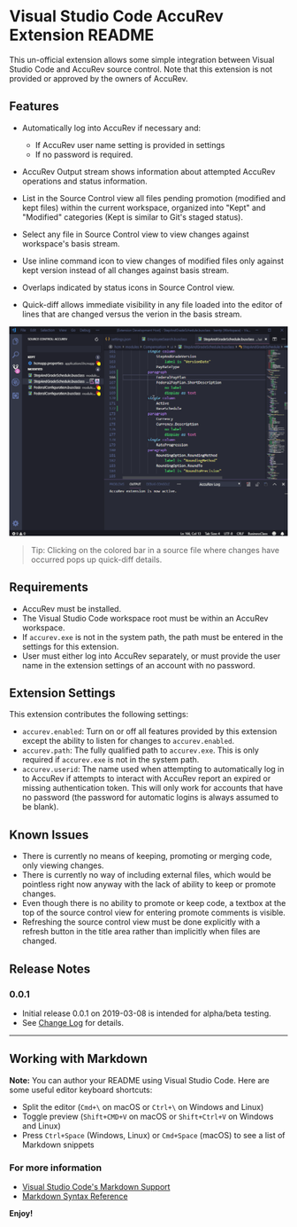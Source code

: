 # Visual Studio Code AccuRev Extension README

This un-official extension allows some simple integration between Visual Studio Code and AccuRev source control. Note that this extension is not provided or approved by the owners of AccuRev.

## Features

* Automatically log into AccuRev if necessary and:
   * If AccuRev user name setting is provided in settings
   * If no password is required.

* AccuRev Output stream shows information about attempted AccuRev operations and status information.

* List in the Source Control view all files pending promotion (modified and kept files) within the current workspace, organized into "Kept" and "Modified" categories (Kept is similar to Git's staged status).

* Select any file in Source Control view to view changes against workspace's basis stream.

* Use inline command icon to view changes of modified files only against kept version instead of all changes against basis stream.

* Overlaps indicated by status icons in Source Control view.

* Quick-diff allows immediate visibility in any file loaded into the editor of lines that are changed versus the verion in the basis stream.

![Quick-diff support](images/vscode-accurev.gif)

> Tip: Clicking on the colored bar in a source file where changes have occurred pops up quick-diff details.

## Requirements

* AccuRev must be installed.
* The Visual Studio Code workspace root must be within an AccuRev workspace.
* If `accurev.exe` is not in the system path, the path must be entered in the settings for this extension.
* User must either log into AccuRev separately, or must provide the user name in the extension settings of an account with no password.

## Extension Settings

This extension contributes the following settings:

* `accurev.enabled`: Turn on or off all features provided by this extension except the ability to listen for changes to `accurev.enabled`.
* `accurev.path`: The fully qualified path to `accurev.exe`. This is only required if `accurev.exe` is not in the system path.
* `accurev.userid`: The name used when attempting to automatically log in to AccuRev if attempts to interact with AccuRev report an expired or missing authentication token. This will only work for accounts that have no password (the password for automatic logins is always assumed to be blank).

## Known Issues

* There is currently no means of keeping, promoting or merging code, only viewing changes.
* There is currently no way of including external files, which would be pointless right now anyway with the lack of ability to keep or promote changes.
* Even though there is no ability to promote or keep code, a textbox at the top of the source control view for entering promote comments is visible.
* Refreshing the source control view must be done explicitly with a refresh button in the title area rather than implicitly when files are changed.

## Release Notes

### 0.0.1

- Initial release 0.0.1 on 2019-03-08 is intended for alpha/beta testing.
- See [Change Log](CHANGELOG.md) for details.

-----------------------------------------------------------------------------------------------------------

## Working with Markdown

**Note:** You can author your README using Visual Studio Code.  Here are some useful editor keyboard shortcuts:

* Split the editor (`Cmd+\` on macOS or `Ctrl+\` on Windows and Linux)
* Toggle preview (`Shift+CMD+V` on macOS or `Shift+Ctrl+V` on Windows and Linux)
* Press `Ctrl+Space` (Windows, Linux) or `Cmd+Space` (macOS) to see a list of Markdown snippets

### For more information

* [Visual Studio Code's Markdown Support](http://code.visualstudio.com/docs/languages/markdown)
* [Markdown Syntax Reference](https://help.github.com/articles/markdown-basics/)

**Enjoy!**
